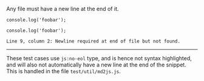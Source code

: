 Any file must have a new line at the end of it.

```js:no-eol
console.log('foobar');

```

```js:no-eol
console.log('foobar');
```
```output
Line 9, column 2: Newline required at end of file but not found.
```

---

These test cases use `js:no-eol` type, and is hence not syntax highlighted, and
will also not automatically have a new line at the end of the snippet. This is
handled in the file `test/util/md2js.js`.
